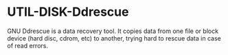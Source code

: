 UTIL-DISK-Ddrescue
==================

GNU Ddrescue is a data recovery tool. It copies data from one file or block device (hard disc, cdrom, etc) to another, trying hard to rescue data in case of read errors.
